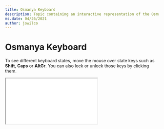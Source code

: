 ```yaml
--- 
title: Osmanya Keyboard 
description: Topic containing an interactive representation of the Osmanya Keyboard 
ms.date: 04/26/2021 
author: jowilco 
--- 
```

 
# Osmanya Keyboard 
 
To see different keyboard states, move the mouse over state keys such as **Shift**, **Caps** or **AltGr**. You can also lock or unlock those keys by clicking them. 
 
<iframe src="kbdosm.html"></iframe> 

